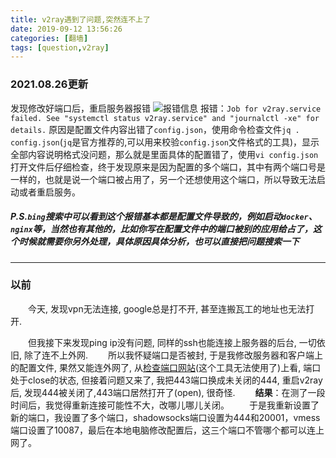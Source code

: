 ```yaml
---
title: v2ray遇到了问题,突然连不上了
date: 2019-09-12 13:56:26
categories: [翻墙]
tags: [question,v2ray]
---
```

### 2021.08.26更新
发现修改好端口后，重启服务器报错
![报错信息](
https://gitee.com/qianlei6148/pictures-of-the-warehouse/raw/master/uPic/202108/20210826KjovTk.png)
报错：`Job for v2ray.service failed. See "systemctl status v2ray.service" and "journalctl -xe" for details.`
原因是配置文件内容出错了`config.json`，使用命令检查文件`jq . config.json`(`jq`是官方推荐的,可以用来校验`config.json`文件格式的工具)，显示全部内容说明格式没问题，那么就是里面具体的配置错了，使用`vi config.json`打开文件后仔细检查，终于发现原来是因为配置的多个端口，其中有两个端口号是一样的，也就是说一个端口被占用了，另一个还想使用这个端口，所以导致无法启动或者重启服务。
##### P.S.`bing`搜索中可以看到这个报错基本都是配置文件导致的，例如启动`docker`、`nginx`等，当然也有其他的，比如你写在配置文件中的端口被别的应用给占了，这个时候就需要你另外处理，具体原因具体分析，也可以直接把问题搜索一下


--------------------------------------------------
### 以前

&emsp;&emsp;今天, 发现vpn无法连接, google总是打不开, 甚至连搬瓦工的地址也无法打开.
<!--more-->
&emsp;&emsp;但我接下来发现ping ip没有问题, 同样的ssh也能连接上服务器的后台, 一切依旧, 除了连不上外网.
&emsp;&emsp;所以我怀疑端口是否被封, 于是我修改服务器和客户端上的配置文件, 果然又能连外网了, 从[检查端口网站](https://tool.lu/portscan)(这个工具无法使用了)上看, 端口处于close的状态, 但接着问题又来了, 我把443端口换成未关闭的444, 重启v2ray后, 发现444被关闭了,443端口居然打开了(open), 很奇怪.
&emsp;&emsp;**结果**：在测了一段时间后，我觉得重新连接可能性不大，改哪儿哪儿关闭。
&emsp;&emsp;于是我重新设置了新的端口，我设置了多个端口，shadowsocks端口设置为444和20001，vmess端口设置了10087，最后在本地电脑修改配置后，这三个端口不管哪个都可以连上网了。



